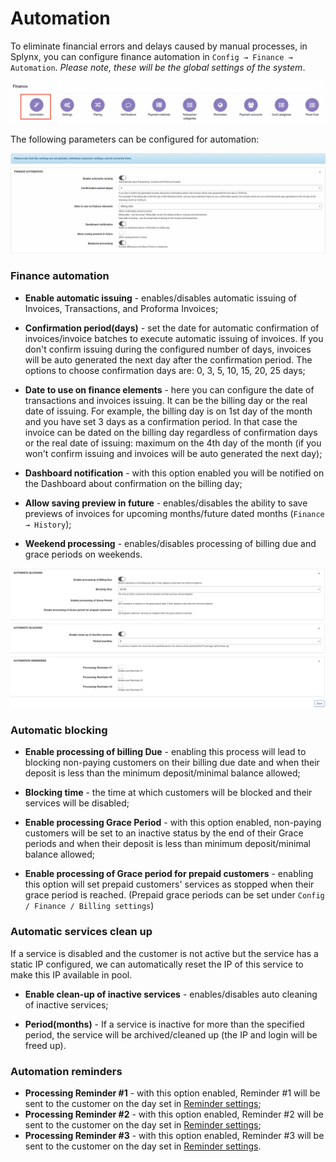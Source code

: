 Automation
=============

To eliminate financial errors and delays caused by manual processes, in Splynx, you can configure finance automation in `Config → Finance → Automation`.
*Please note, these will be the global settings of the system*.

![Menu](icon.png)


The following parameters can be configured for automation:

![automation](automation.png)

### Finance automation

* **Enable automatic issuing** - enables/disables automatic issuing of Invoices, Transactions, and Proforma Invoices;

* **Confirmation period(days)** - set the date for automatic confirmation of invoices/invoice batches to execute automatic issuing of invoices. If you don't confirm issuing during the configured number of days, invoices will be auto generated the next day after the confirmation period. The options to choose confirmation days are: 0, 3, 5, 10, 15, 20, 25 days;

* **Date to use on finance elements** - here you can configure the date of transactions and invoices issuing. It can be the billing day or the real date of issuing. For example, the billing day is on 1st day of the month and you have set  3 days as a confirmation period. In that case the invoice can be dated on the billing day regardless of confirmation days or the real date of issuing: maximum on the 4th day of the month (if you won't confirm issuing and invoices will be auto generated the next day);

* **Dashboard notification** - with this option enabled you will be notified on the Dashboard about confirmation on the billing day;

* **Allow saving preview in future** - enables/disables the ability to save previews of invoices for upcoming months/future dated months (`Finance → History`);

* **Weekend processing** - enables/disables processing of billing due and grace periods on weekends.

![automation2](automation2.png)

### Automatic blocking

* **Enable processing of  billing Due** - enabling this process will lead to blocking non-paying customers on their billing due date and when their deposit is less than the minimum deposit/minimal balance allowed;

* **Blocking time** - the time at which customers will be blocked and their services will be disabled;

* **Enable processing Grace Period** - with this option enabled, non-paying customers will be set to an inactive status by the end of their Grace periods and when their deposit is less than minimum deposit/minimal balance allowed;

* **Enable processing of Grace period for prepaid customers** - enabling this option will set prepaid customers' services as stopped when their grace period is reached. (Prepaid grace periods can be set under `Config / Finance / Billing settings`)

### Automatic services clean up
If a service is disabled and the customer is not active but the service has a static IP configured, we can automatically reset the IP of this service to make this IP available in pool.

* **Enable clean-up of inactive services** - enables/disables auto cleaning of inactive services;

* **Period(months)** - If a service is inactive for more than the specified period, the service will be archived/cleaned up (the IP and login will be freed up).


### Automation reminders

* **Processing Reminder #1** - with this option enabled, Reminder #1 will be sent to the customer on the day set in [Reminder settings](configuration/finance/reminders/reminders.md);
* **Processing Reminder #2** - with this option enabled, Reminder #2 will be sent to the customer on the day set in [Reminder settings](configuration/finance/reminders/reminders.md);
* **Processing Reminder #3** - with this option enabled, Reminder #3 will be sent to the customer on the day set in [Reminder settings](configuration/finance/reminders/reminders.md).
